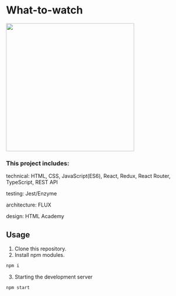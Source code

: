 # What-to-watch

<img src="murkup/img/wtw-promo.png" width="350" >

### This project includes:

technical: HTML, CSS, JavaScript(ES6), React, Redux, React Router, TypeScript, REST API

testing: Jest/Enzyme

architecture: FLUX

design: HTML Academy

## Usage
1. Clone this repository.
2. Install npm modules.
```bash
npm i
```
3. Starting the development server
```bash
npm start
```
